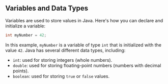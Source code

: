 ## Variables and Data Types

Variables are used to store values in Java. Here's how you can declare and initialize a variable:

```java
int myNumber = 42;
```

In this example, `myNumber` is a variable of type `int` that is initialized with the value `42`. Java has several different data types, including:

- `int`: used for storing integers (whole numbers).
- `double`: used for storing floating-point numbers (numbers with decimal points).
- `boolean`: used for storing `true` or `false` values.